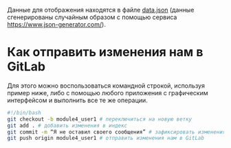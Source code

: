 Данные для отображения находятся в файле [data.json](data.json) (данные сгенерированы случайным образом с помощью сервиса https://www.json-generator.com/).

# Как отправить изменения нам в GitLab

Для этого можно воспользоваться командной строкой, используя пример ниже, либо с помощью любого приложения с графическим интерфейсом и выполнить все те же операции.

```bash
#!/bin/bash
git checkout -b module4_user1 # переключиться на новую ветку
git add . # добавить изменения в индекс
git commit -m “Я не оставил своего сообщения” # зафиксировать изменения
git push origin module4_user1 # отправить изменения нам в GitLab
```
